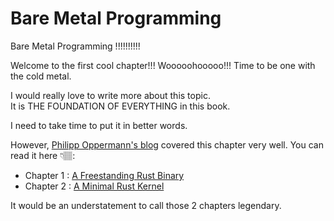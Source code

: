# Bare Metal Programming

Bare Metal Programming !!!!!!!!!!  

Welcome to the first cool chapter!!! Wooooohooooo!!! Time to be one with the cold metal.   


I would really love to write more about this topic.  
It is THE FOUNDATION OF EVERYTHING in this book.  

I need to take time to put it in better words.  


However, [Philipp Oppermann's blog][writing-an-os-in-rust] covered this chapter very well. You can read it here 👇🏽: 
- Chapter 1 : [A Freestanding Rust Binary][a-freestanding-rust-binary]
- Chapter 2 : [A Minimal Rust Kernel][a-minimal-rust-kernel]  


It would be an understatement to call those 2 chapters legendary.  



[writing-an-os-in-rust]: (https://os.phil-opp.com/)
[a-freestanding-rust-binary]: (https://os.phil-opp.com/freestanding-rust-binary/)  
[a-minimal-rust-kernel]: (https://os.phil-opp.com/minimal-rust-kernel/)  
  



